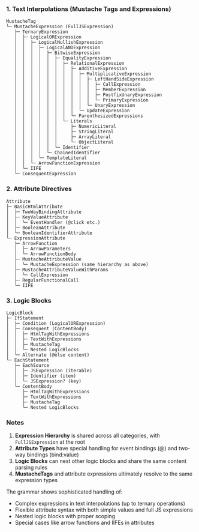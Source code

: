 ### 1. Text Interpolations (Mustache Tags and Expressions)
```
MustacheTag
└─ MustacheExpression (FullJSExpression)
   ├─ TernaryExpression
   │  ├─ LogicalORExpression
   │  │  ├─ LogicalNullishExpression
   │  │  │  ├─ LogicalANDExpression
   │  │  │  │  ├─ BitwiseExpression
   │  │  │  │  │  ├─ EqualityExpression
   │  │  │  │  │  │  ├─ RelationalExpression
   │  │  │  │  │  │  │  ├─ AdditiveExpression
   │  │  │  │  │  │  │  │  ├─ MultiplicativeExpression
   │  │  │  │  │  │  │  │  │  ├─ LeftHandSideExpression
   │  │  │  │  │  │  │  │  │  │  ├─ CallExpression
   │  │  │  │  │  │  │  │  │  │  ├─ MemberExpression
   │  │  │  │  │  │  │  │  │  │  ├─ PostfixUnaryExpression
   │  │  │  │  │  │  │  │  │  │  └─ PrimaryExpression
   │  │  │  │  │  │  │  │  │  └─ UnaryExpression
   │  │  │  │  │  │  │  │  └─ UpdateExpression
   │  │  │  │  │  │  │  └─ ParenthesizedExpressions
   │  │  │  │  │  │  └─ Literals
   │  │  │  │  │  │     ├─ NumericLiteral
   │  │  │  │  │  │     ├─ StringLiteral
   │  │  │  │  │  │     ├─ ArrayLiteral
   │  │  │  │  │  │     └─ ObjectLiteral
   │  │  │  │  │  └─ Identifier
   │  │  │  │  └─ ChainedIdentifier
   │  │  │  └─ TemplateLiteral
   │  │  └─ ArrowFunctionExpression
   │  └─ IIFE
   └─ ConsequentExpression
```

### 2. Attribute Directives
```
Attribute
├─ BasicHtmlAttribute
│  ├─ TwoWayBindingAttribute
│  ├─ KeyValueAttribute
│  │  └─ EventHandler (@click etc.)
│  ├─ BooleanAttribute
│  └─ BooleanIdentifierAttribute
└─ ExpressionAttribute
   ├─ ArrowFunction
   │  ├─ ArrowParameters
   │  └─ ArrowFunctionBody
   ├─ MustacheAttributeValue
   │  └─ MustacheExpression (same hierarchy as above)
   ├─ MustacheAttributeValueWithParams
   │  └─ CallExpression
   ├─ RegularFunctionalCall
   └─ IIFE
```

### 3. Logic Blocks
```
LogicBlock
├─ IfStatement
│  ├─ Condition (LogicalORExpression)
│  ├─ Consequent (ContentBody)
│  │  ├─ HtmlTagWithExpressions
│  │  ├─ TextWithExpressions
│  │  ├─ MustacheTag
│  │  └─ Nested LogicBlocks
│  └─ Alternate (@else content)
└─ EachStatement
   ├─ EachSource
   │  ├─ JSExpression (iterable)
   │  ├─ Identifier (item)
   │  └─ JSExpression? (key)
   └─ ContentBody
      ├─ HtmlTagWithExpressions
      ├─ TextWithExpressions
      ├─ MustacheTag
      └─ Nested LogicBlocks
```

### Notes
1. **Expression Hierarchy** is shared across all categories, with `FullJSExpression` at the root
2. **Attribute Types** have special handling for event bindings (@) and two-way bindings (bind:value)
3. **Logic Blocks** can nest other logic blocks and share the same content parsing rules
4. **MustacheTags** and attribute expressions ultimately resolve to the same expression types

The grammar shows sophisticated handling of:
- Complex expressions in text interpolations (up to ternary operations)
- Flexible attribute syntax with both simple values and full JS expressions
- Nested logic blocks with proper scoping
- Special cases like arrow functions and IIFEs in attributes

